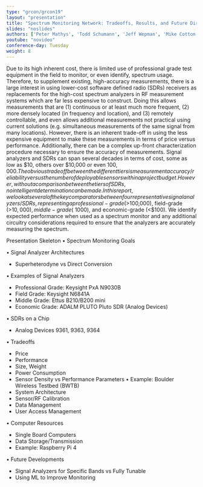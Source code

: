 ```yaml
---
type: "grcon/grcon19"
layout: "presentation"
title: "Spectrum Monitoring Network: Tradeoffs, Results, and Future Directions"
slides: "noslides"
authors: ['Peter Mathys', 'Todd Schumann', 'Jeff Wepman', 'Mike Cotton']
youtube: "novideo"
conference-day: Tuesday
weight: 8
---
```

Due to its high inherent cost, there is limited use of professional grade test equipment in the field to monitor, or even identify, spectrum usage. Therefore, to supplement existing, high-accuracy measurements, there is a large interest in using lower-cost software defined radio (SDRs) receivers as replacements for the high-cost spectrum analyzers in RF measurement systems which are far less expensive to construct. Doing this allows measurements that are (1) continuous or at least much more frequent, (2) more densely located (in frequency and location), and (3) remotely controllable, and even allows additional measurements not practical using current solutions (e.g. simultaneous measurements of the same signal from many locations). However, there is an inherent trade-off in using the less expensive equipment to make these measurements in terms of price versus performance. Additionally, there can be a complex up-front characterization procedure necessary to ensure the accuracy of measurements.
Signal analyzers and SDRs can span several decades in terms of cost, some as low as $10, others over $10,000 or even $100,000. The obvious tradeoff between the different tiers is measurement accuracy/reliability versus the number of deployable sensors within a project budget. However, without a comparison between the tiers of SDRs, no intelligent determination can be made. In this report, we look at several of the key comparators between four representative signal analyzers/SDRs, representing a professional-grade (>$100,000), field-grade (>$10,000), middle-grade (~$1000), and economic-grade (<$100). We identify expected performance when used as a spectrum monitor and any additional circuitry considerations required to ensure that the analyzers are accurately measuring the spectrum. 

Presentation Skeleton
•	Spectrum Monitoring Goals

•	Signal Analyzer Architectures
-	Superheterodyne vs Direct Conversion

•	Examples of Signal Analyzers
-	Professional Grade: Keysight PxA N9030B
-	Field Grade: Keysight N6841A
-	Middle Grade: Ettus B210/B200 mini
-	Economic Grade: ADALM PLUTO Pluto SDR (Analog Devices)

•	SDRs on a Chip
-	Analog Devices 9361, 9363, 9364

•	Tradeoffs
-	Price
-	Performance
-	Size, Weight
-	Power Consumption
-	Sensor Density vs Performance Parameters
•	Example: Boulder Wireless Testbed (BWTB)
-	System Architecture
-	Sensor/RF Calibration
-	Data Management
-	User Access Management

•	Computer Resources
-	Single Board Computers
-	Data Storage/Transmission
-	Example: Raspberry Pi 4

•	Future Developments
-	Signal Analyzers for Specific Bands vs Fully Tunable
-	Using ML to Improve Monitoring